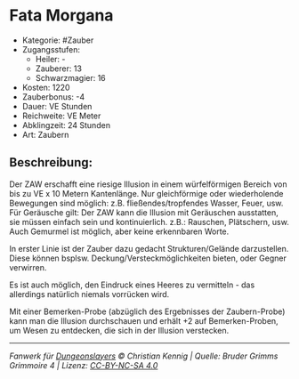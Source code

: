 # Fata Morgana

- Kategorie: #Zauber
- Zugangsstufen:
  - Heiler: -
  - Zauberer: 13
  - Schwarzmagier: 16
- Kosten: 1220
- Zauberbonus: -4
- Dauer: VE Stunden
- Reichweite: VE Meter
- Abklingzeit: 24 Stunden
- Art: Zaubern

## Beschreibung:

Der ZAW erschafft eine riesige Illusion in einem würfelförmigen Bereich von bis zu VE x 10 Metern Kantenlänge. Nur gleichförmige oder wiederholende Bewegungen sind möglich: z.B. fließendes/tropfendes Wasser, Feuer, usw. Für Geräusche gilt: Der ZAW kann die Illusion mit Geräuschen ausstatten, sie müssen einfach sein und kontinuierlich. z.B.: Rauschen, Plätschern, usw. Auch Gemurmel ist möglich, aber keine erkennbaren Worte.

In erster Linie ist der Zauber dazu gedacht Strukturen/Gelände darzustellen. Diese können bsplsw. Deckung/Versteckmöglichkeiten bieten, oder Gegner verwirren.

Es ist auch möglich, den Eindruck eines Heeres zu vermitteln - das allerdings natürlich niemals vorrücken wird.

Mit einer Bemerken-Probe (abzüglich des Ergebnisses der Zaubern-Probe) kann man die Illusion durchschauen und erhält +2 auf Bemerken-Proben, um Wesen zu entdecken, die sich in der Illusion verstecken.

---

_Fanwerk für [Dungeonslayers](https://www.dungeonslayers.net/) © Christian Kennig | Quelle: Bruder Grimms Grimmoire 4 | Lizenz: [CC-BY-NC-SA 4.0](https://creativecommons.org/licenses/by-nc-sa/4.0/deed.de)_
